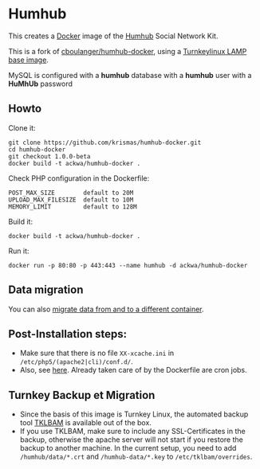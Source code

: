 # Humhub

This creates a [Docker](http://www.docker.com) image of the [Humhub](https://www.humhub.org) Social Network Kit.

This is a fork of [cboulanger/humhub-docker](https://hub.docker.com/r/cboulanger/docker-humhub/), using a [Turnkeylinux LAMP](https://www.turnkeylinux.org/lampstack) [base image](https://hub.docker.com/r/cboulanger/turnkeylinux-lamp/).

MySQL is configured with a **humhub** database with a **humhub** user with a **HuMhUb** password

## Howto

Clone it:

```
git clone https://github.com/krismas/humhub-docker.git
cd humhub-docker
git checkout 1.0.0-beta 
docker build -t ackwa/humhub-docker .
```

Check PHP configuration in the Dockerfile:

```
POST_MAX_SIZE        default to 20M
UPLOAD_MAX_FILESIZE  default to 10M
MEMORY_LIMIT         default to 128M
```

Build it:

```
docker build -t ackwa/humhub-docker .
```

Run it:

```
docker run -p 80:80 -p 443:443 --name humhub -d ackwa/humhub-docker
```

## Data migration

You can also [migrate data from and to a different container](humhub-data/readme.md).

## Post-Installation steps:
- Make sure that there is no file `XX-xcache.ini` in `/etc/php5/(apache2|cli)/conf.d/`.
- Also, see [here](https://www.humhub.org/docs/guide-admin-installation.html#4-fine-tuning). Already taken care of by the Dockerfile are cron jobs.

## Turnkey Backup et Migration
- Since the basis of this image is Turnkey Linux, the automated backup tool [TKLBAM](https://www.turnkeylinux.org/docs/tklbam) is available out of the box.
- If you use TKLBAM, make sure to include any SSL-Certificates in the backup, otherwise the apache server will not start if you restore the backup to another machine. In the current setup, you need to add `/humhub/data/*.crt` and `/humhub-data/*.key` to `/etc/tklbam/overrides`.